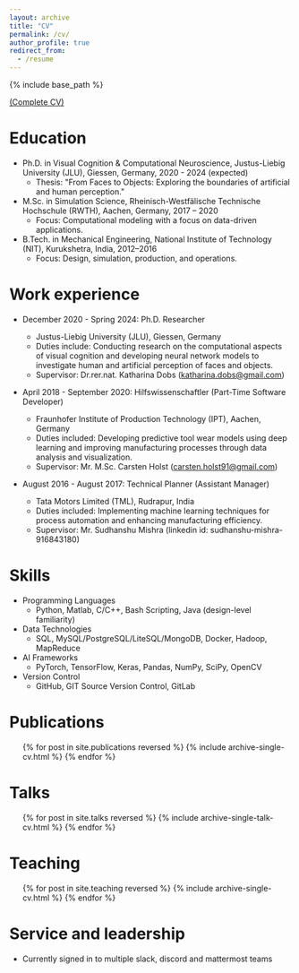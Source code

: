 ```yaml
---
layout: archive
title: "CV"
permalink: /cv/
author_profile: true
redirect_from:
  - /resume
---
```


{% include base_path %}

<a href="https://pgupta013.github.io/files/cv_pranjul.pdf">(Complete CV)</a>

Education
======
* Ph.D. in Visual Cognition & Computational Neuroscience, Justus-Liebig University (JLU), Giessen, Germany, 2020 - 2024 (expected)
  * Thesis: "From Faces to Objects: Exploring the boundaries of artificial and human perception."
* M.Sc. in Simulation Science, Rheinisch-Westfälische Technische Hochschule (RWTH), Aachen, Germany, 2017 – 2020
  * Focus: Computational modeling with a focus on data-driven applications.
* B.Tech. in Mechanical Engineering, National Institute of Technology (NIT), Kurukshetra, India, 2012–2016
  * Focus: Design, simulation, production, and operations.

Work experience
======
* December 2020 - Spring 2024: Ph.D. Researcher
  * Justus-Liebig University (JLU), Giessen, Germany
  * Duties include: Conducting research on the computational aspects of visual cognition and developing neural network models to investigate human and artificial perception of faces and objects.
  * Supervisor: Dr.rer.nat. Katharina Dobs (katharina.dobs@gmail.com)

* April 2018 - September 2020: Hilfswissenschaftler (Part-Time Software Developer)
  * Fraunhofer Institute of Production Technology (IPT), Aachen, Germany
  * Duties included: Developing predictive tool wear models using deep learning and improving manufacturing processes through data analysis and visualization.
  * Supervisor: Mr. M.Sc. Carsten Holst (carsten.holst91@gmail.com)

* August 2016 - August 2017: Technical Planner (Assistant Manager)
  * Tata Motors Limited (TML), Rudrapur, India
  * Duties included: Implementing machine learning techniques for process automation and enhancing manufacturing efficiency.
  * Supervisor: Mr. Sudhanshu Mishra (linkedin id: sudhanshu-mishra-916843180)

Skills
======
* Programming Languages
  * Python, Matlab, C/C++, Bash Scripting, Java (design-level familiarity)
* Data Technologies
  * SQL, MySQL/PostgreSQL/LiteSQL/MongoDB, Docker, Hadoop, MapReduce
* AI Frameworks
  * PyTorch, TensorFlow, Keras, Pandas, NumPy, SciPy, OpenCV
* Version Control
  * GitHub, GIT Source Version Control, GitLab

Publications
======
  <ul>{% for post in site.publications reversed %}
    {% include archive-single-cv.html %}
  {% endfor %}</ul>


Talks
======
  <ul>{% for post in site.talks reversed %}
    {% include archive-single-talk-cv.html  %}
  {% endfor %}</ul>
  
Teaching
======
  <ul>{% for post in site.teaching reversed %}
    {% include archive-single-cv.html %}
  {% endfor %}</ul>
  
Service and leadership
======
* Currently signed in to multiple slack, discord and mattermost teams
